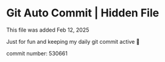 # Git Auto Commit | Hidden File

This file was added Feb 12, 2025

Just for fun and keeping my daily git commit active 🤪

commit number: 530661
